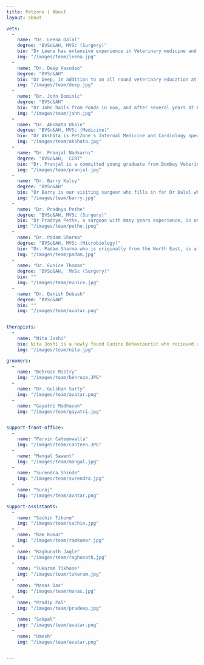 ```yaml
---
title: Petzone | About
layout: about

vets:
  -
    name: "Dr. Leena Dalal"
    degree: "BVSc&AH, MVSc (Surgery)"
    bio: "Dr Leena has extensive experience in Veterinary medicine and Surgery over 30 years. She has trained in surgery, imaging and various aspects of General medicine both in India and internationally, and continues to regularly update her knowledge and training.She travels between all the Petzone clinics, reviews all the non-routine cases and is always available to give advice."
    img: "/images/team/leena.jpg"
  -
    name: "Dr. Deep Vasudeo"
    degree: "BVSc&AH"
    bio: "Dr Deep, in addition to an all round veterinary education at Bombay Veterinary College, has been trained in hydrotherapy and physiotherapy at Greyfriars in the UK. He excels at treating musculoskeletal conditions and has assisted many a dog with full recovery from lameness and orthopedic surgery. He keeps his skills and knowledge of general veterinary medicine sharp with continuing education courses and workshops and is engaged in the endless pursuit of finding new and creative means to help lame dogs to walk."
    img: "/images/team/deep.jpg"
  -
    name: "Dr. John Dominic"
    degree: "BVSc&AH"
    bio: "Dr John hails from Ponda in Goa, and after several years at PetZone Churchgate, now looks after pets at PetZone Goa. He is skilled with Anesthesia and all aspects of general veterinary medical and surgical care, and has a special affinity for feline treatment and care."
    img: "/images/team/john.jpg"
  -
    name: "Dr. Akshata Ubale"
    degree: "BVSc&AH, MVSc (Medicine)"
    bio: "Dr Akshata is PetZone's Internal Medicine and Cardiology specialist. Trained both at home and abroad, she is experienced with Ultrasound examination and 2d Echo and is available to all Petzones for cardiac and medical consults. She is especially interested in all aspects of the diagnosis, preventive care and maintenance for cardiac and renal conditions."
    img: "/images/team/akshata.jpg"
  -
    name: "Dr. Pranjal Nadkarni"
    degree: "BVSc&AH,  CCRT"
    bio: "Dr. Pranjal is a committed young graduate from Bombay Veterinary College, with a special interest in physiotherapy and rehabilitation. She is motivated and dedicated to improve the level of care she can offer her patients and to give them the benefits of physical therapy for their injuries and aging joints. She has been trained in state-of-the-art rehabilitation techniques by Canine Rehabilitation Institute, Inc. and has been certified by them as a Canine Rehabilitation Therapist – [approved by AAVSB (American Association of Veterinary State Boards) R.A.C.E. (Registry of Approved Continuing Education)]."
    img: "/images/team/pranjal.jpg"
  -
    name: "Dr. Barry Kalsy"
    degree: "BVSc&AH"
    bio: "Dr Barry is our visiting surgeon who fills in for Dr Dalal when needed. Barry has trained extensively with International surgeons and courses in both anesthesia as well as orthopedic surgery, and continues to update his knowledge and skills with regularity."
    img: "/images/team/barry.jpg"
  -
    name: "Dr. Pradnya Pethe"
    degree: "BVSc&AH, MVSc (Surgery)"
    bio: "Dr Pradnya Pethe, a surgeon with many years experience, is on hand to perform surgeries as required. Well versed with soft tissue surgery she very capably handles cases from routine spay/neuters to more complicated abdominal surgeries."
    img: "/images/team/pethe.jpeg"
  -
    name: "Dr. Padam Sharma"
    degree: "BVSc&AH, MVSc (Microbiology)"
    bio: "Dr. Padam Sharma who is originally from the North East, is a young vet who doubles up  as a Practice Manager for the Mumbai PetZone Clinics. He has a Masters degree in Veterinary Microbiology  and is well equipped to handle laboratory work in addition to clinical practice. By understanding microbes, he aims to solve a range of problems affecting pet’s health and the environment. He conducts examinations on specimens collected from animals for bacterial, viral, protozoan and fungal infections. This may include studying how diseases spread and using research findings to direct appropriate treatment protocols."
    img: "/images/team/padam.jpg"
  -
    name: "Dr. Eunice Thomas"
    degree: "BVSc&AH,  MVSc (Surgery)"
    bio: ""
    img: "/images/team/eunice.jpg"
  -
    name: "Dr. Danish Dubash"
    degree: "BVSc&AH"
    bio: ""
    img: "/images/team/avatar.png"


therapists:
  -
    name: "Nita Joshi"
    bio: Nita Joshi is a newly found Canine Behaviourist who recieved a diploma from the British College of Canine studies. She helps owners rehabilitate behaviour issues and helps them find triggers at home and in the environment that is getting their dog to behave in a certain manner. She can help them cope with these issues and turn around the situation. She is also a certified hydrotherapist starting her own venture soon.
    img: "/images/team/nita.jpg"

groomers:
  -
    name: "Behroze Mistry"
    img: "/images/team/behroze.JPG"
  -
    name: "Dr. Gulshan Surty"
    img: "/images/team/avatar.png"
  -
    name: "Gayatri Madhavan"
    img: "/images/team/gayatri.jpg"


support-front-office:
  - 
    name: "Parvin Cateenwalla"
    img: "/images/team/canteen.JPG"
  - 
    name: "Mangal Sawant"
    img: "/images/team/mangal.jpg"
  - 
    name: "Surendra Shinde"
    img: "/images/team/surendra.jpg"
  - 
    name: "Suraj"
    img: "/images/team/avatar.png"

support-assistants:
  - 
    name: "Sachin Tikone"
    img: "/images/team/sachin.jpg"
  - 
    name: "Ram Kumar"
    img: "/images/team/ramkumar.jpg"
  - 
    name: "Raghunath Jagle"
    img: "/images/team/raghunath.jpg"
  - 
    name: "Tukaram Tikhone"
    img: "/images/team/tukaram.jpg"
  - 
    name: "Manas Das"
    img: "/images/team/manas.jpg"
  -
    name: "Pradip Pal"
    img: "/images/team/pradeep.jpg"
  - 
    name: "Sakpal"
    img: "/images/team/avatar.png"
  - 
    name: "Umesh"
    img: "/images/team/avatar.png"


---
```

